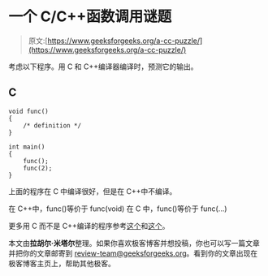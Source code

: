 # 一个 C/C++函数调用谜题

> 原文:[https://www.geeksforgeeks.org/a-cc-puzzle/](https://www.geeksforgeeks.org/a-cc-puzzle/)

考虑以下程序。用 C 和 C++编译器编译时，预测它的输出。

## C

```
void func()
{
    /* definition */
}

int main()
{
    func();
    func(2);
}
```

上面的程序在 C 中编译很好，但是在 C++中不编译。

在 C++中，func()等价于 func(void)
在 C 中，func()等价于 func(…)

更多用 C 而不是 C++编译的程序参考[这个](https://www.geeksforgeeks.org/difference-int-main-int-mainvoid/)和[这个](https://www.geeksforgeeks.org/write-c-program-wont-compiler-c/)。

本文由**拉胡尔·米塔尔**整理。如果你喜欢极客博客并想投稿，你也可以写一篇文章并把你的文章邮寄到 review-team@geeksforgeeks.org。看到你的文章出现在极客博客主页上，帮助其他极客。